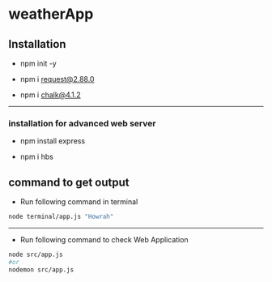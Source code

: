 # weatherApp

## Installation

* npm init -y

* npm i request@2.88.0

* npm i chalk@4.1.2

-----------

### installation for advanced web server

* npm install express

* npm i hbs

## command to get output

* Run following command in terminal

```bash
node terminal/app.js "Howrah"
```

---------

* Run following command to check Web Application

```bash
node src/app.js
#or
nodemon src/app.js
```
